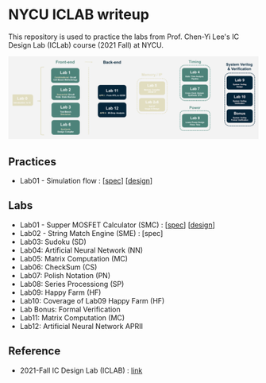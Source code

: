 # NYCU ICLAB writeup
This repository is used to practice the labs from Prof. Chen-Yi Lee's IC Design Lab (ICLab) course (2021 Fall) at NYCU.

![iclab_outline](./iclab_outline.png)

## Practices
* Lab01 - Simulation flow : [[spec](./Practices/Lab01_Practice.pdf)] [[design](./Practices/CORE.v)]

## Labs
* Lab01 - Supper MOSFET Calculator (SMC) : [[spec](./Labs/Lab01/Lab01_Exercise_2021_fall.pdf)] [[design](./Labs/Lab01/SMC.v)]
* Lab02 - String Match Engine (SME) : [spec]
* Lab03: Sudoku (SD)
* Lab04: Artificial Neural Network (NN)
* Lab05: Matrix Computation (MC)
* Lab06: CheckSum (CS)
* Lab07: Polish Notation (PN)
* Lab08: Series Processiong (SP)
* Lab09: Happy Farm (HF)
* Lab10: Coverage of Lab09 Happy Farm (HF)
* Lab Bonus: Formal Verification
* Lab11: Matrix Computation (MC)
* Lab12: Artificial Neural Network APRII

## Reference
* 2021-Fall IC Design Lab (ICLAB) : [link](https://www.lhlaib.com/course/2021-fall-iclab)